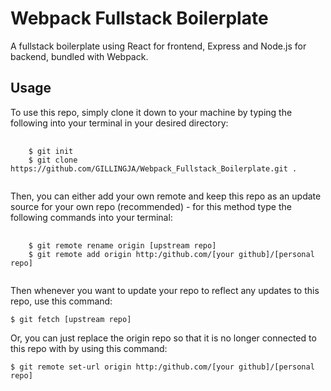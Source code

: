 <h1>Webpack Fullstack Boilerplate</h1>
<p>A fullstack boilerplate using React for frontend, Express and Node.js for backend, bundled with Webpack.</p>

<h2>Usage</h2>
<p>To use this repo, simply clone it down to your machine by typing the following into your terminal in your desired directory:</p>
<pre>
  <code>
    $ git init
    $ git clone https://github.com/GILLINGJA/Webpack_Fullstack_Boilerplate.git .
  </code>
</pre>
<p>Then, you can either add your own remote and keep this repo as an update source for your own repo (recommended) 
  - for this method type the following commands into your terminal:</p>
<pre>
  <code>
    $ git remote rename origin [upstream repo]
    $ git remote add origin http:/github.com/[your github]/[personal repo]
  </code>
</pre>
<p>Then whenever you want to update your repo to reflect any updates to this repo, use this command:</p>
<code>$ git fetch [upstream repo]</code>
<p>Or, you can just replace the origin repo so that it is no longer connected to this repo with by using this command:</p>
<code>$ git remote set-url origin http:/github.com/[your github]/[personal repo]</code>